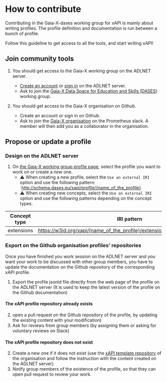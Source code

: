 # How to contribute

Contributing in the Gaia-X-dases working group for xAPI is mainly about writing profiles.
The profile definition and documentation is run between a bunch of profile.

Follow this guideline to get access to all the tools, and start writing xAPI!

## Join community tools

1. You should get access to the Gaia-X working group on the ADLNET server. 
    - [Create an account](https://profiles.adlnet.gov/user/create) or [sign in](https://profiles.adlnet.gov/user/login) on the ADLNET server. 
    - Ask to join the [Gaia-X Data Space for Education and Skills (DASES)](https://profiles.adlnet.gov/organization/e8c5169e-3b55-45e5-a03f-8ec20f4db1a0) working group.

2. You should get access to the Gaia-X organisation on Github. 
    - Create an account or sign in on Github. 
    - Ask to join the [Gaia-X organisation](https://github.com/orgs/gaia-x-dases/) on the Prometheus slack. A member will then add you as a collaborator in the organisation.

## Propose or update a profile

### Design on the ADLNET server

1. On [the Gaia-X working group profile page](https://profiles.adlnet.gov/organization/e8c5169e-3b55-45e5-a03f-8ec20f4db1a0), select the profile you want to work on or create a new one.
    - :warning: When creating a new profile, select the `Use an external IRI` option and use the following pattern: `http://schema.dases.eu/xapi/profile/{name_of_the_profile}
    - :warning: When creating new concepts, select the `Use an external IRI` option and use the following patterns depending on the concept types.

| **Concept type** | **IRI pattern** |
|---|---|
| extensions | https://w3id.org/xapi/{name_of_the_profile}/extension/{name_of_the_concept} |

### Export on the Github organisation profiles' repositories

Once you have finished you work session on the ADLNET server and you want your work to be discussed with other group members, you have to update the documentation on the Github repository of the corresponding xAPI profile.

1. Export the profile jsonld file directly from the web page of the profile on the ADLNET server (It is used to keep the latest version of the profile on the Github documentation)

#### The xAPI profile repository already exists

2. open a pull request on the Github repository of the profile, by updating the existing content with your modification)
3. Ask for reviews from group members (by assigning them or asking for voluntary reviews on Slack)
 
#### The xAPI profile repository does not exist

2. Create a new one if it does not exist (use the [xAPI template repository](https://github.com/gaia-x-dases/xapi-profile-template) of the organisation and follow the instruction with the content created on the ADLNET server) 
3. Notify group members of the existence of the profile, so that they can open pull request to review your work.

